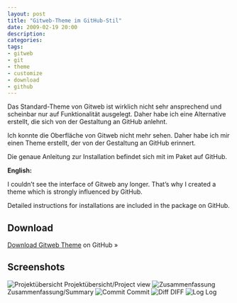 ```yaml
---
layout: post
title: "Gitweb-Theme im GitHub-Stil"
date: 2009-02-19 20:00
description: 
categories:
tags: 
- gitweb
- git
- theme
- customize
- download
- github
---
```


Das Standard-Theme von Gitweb ist wirklich nicht sehr ansprechend und scheinbar nur auf Funktionalität ausgelegt. Daher habe ich eine Alternative erstellt, die sich von der Gestaltung an GitHub anlehnt.

<!-- more -->

Ich konnte die Oberfläche von Gitweb nicht mehr sehen. Daher habe ich mir einen Theme erstellt, der von der Gestaltung an GitHub erinnert.

Die genaue Anleitung zur Installation befindet sich mit im Paket auf GitHub.

**English:**

I couldn’t see the interface of Gitweb any longer. That’s why I created a theme which is strongly influenced by GitHub.

Detailed instructions for installations are included in the package on GitHub.

## Download

<div class="download">
    <p><a href="http://github.com/kogakure/gitweb-theme/">Download Gitweb Theme</a> on GitHub »</p>
</div>

## Screenshots

<img src="/img/gitweb-theme-1.png" alt="Projektübersicht" />
Projektübersicht/Project view

<img src="/img/gitweb-theme-2.png" alt="Zusammenfassung" />
Zusammenfassung/Summary

<img src="/img/gitweb-theme-3.png" alt="Commit" />
Commit

<img src="/img/gitweb-theme-4.png" alt="Diff" />
DIFF

<img src="/img/gitweb-theme-5.png" alt="Log" />
Log

